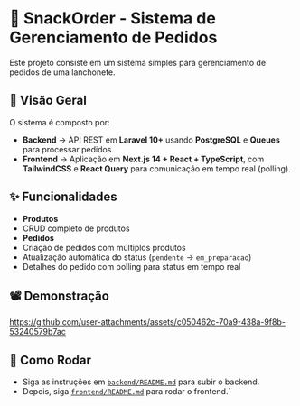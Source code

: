 # 🍔 SnackOrder - Sistema de Gerenciamento de Pedidos

Este projeto consiste em um sistema simples para gerenciamento de pedidos de uma lanchonete.

## 📌 Visão Geral

O sistema é composto por:

- **Backend** → API REST em **Laravel 10+** usando **PostgreSQL** e **Queues** para processar pedidos.
- **Frontend** → Aplicação em **Next.js 14 + React + TypeScript**, com **TailwindCSS** e **React Query** para comunicação em tempo real (polling).

## ✨ Funcionalidades

- **Produtos**
 - CRUD completo de produtos
- **Pedidos**
 - Criação de pedidos com múltiplos produtos
 - Atualização automática do status (`pendente` → `em_preparacao`)
 - Detalhes do pedido com polling para status em tempo real

## 📽 Demonstração

https://github.com/user-attachments/assets/c050462c-70a9-438a-9f8b-53240579b7ac

 ## 🚀 Como Rodar

- Siga as instruções em [`backend/README.md`](backend/README.md) para subir o backend.
- Depois, siga [`frontend/README.md`](frontend/README.md) para rodar o frontend.`
